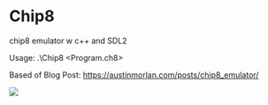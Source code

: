 # Chip8
chip8 emulator w c++ and SDL2

Usage: 
  .\Chip8 <Scale> <Delay> <Program.ch8>

Based of Blog Post: https://austinmorlan.com/posts/chip8_emulator/
 
 <img src="https://github.com/tic-tacs/Chip8/blob/master/Chip8.png?raw=true">
